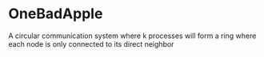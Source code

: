 # OneBadApple
A circular communication system where k processes will form a ring where each node is only connected to its direct neighbor
